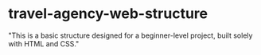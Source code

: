 # travel-agency-web-structure
"This is a basic structure designed for a beginner-level project, built solely with HTML and CSS."
